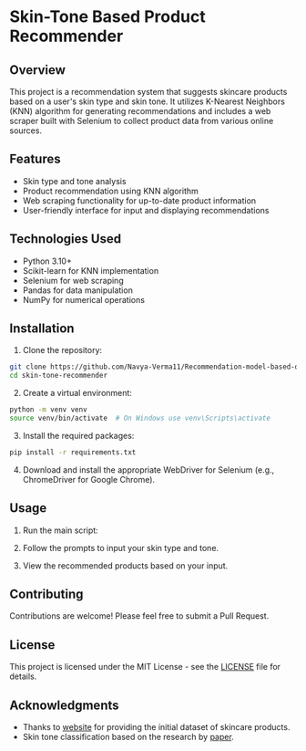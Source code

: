 # Skin-Tone Based Product Recommender

## Overview

This project is a recommendation system that suggests skincare products based on a user's skin type and skin tone. It utilizes K-Nearest Neighbors (KNN) algorithm for generating recommendations and includes a web scraper built with Selenium to collect product data from various online sources.

## Features

- Skin type and tone analysis
- Product recommendation using KNN algorithm
- Web scraping functionality for up-to-date product information
- User-friendly interface for input and displaying recommendations

## Technologies Used

- Python 3.10+
- Scikit-learn for KNN implementation
- Selenium for web scraping
- Pandas for data manipulation
- NumPy for numerical operations

## Installation

1. Clone the repository:
```bash
git clone https://github.com/Navya-Verma11/Recommendation-model-based-on-skin-type
cd skin-tone-recommender
```

2. Create a virtual environment:
```bash
python -m venv venv
source venv/bin/activate  # On Windows use venv\Scripts\activate
```
3. Install the required packages:
```bash
pip install -r requirements.txt
```
4. Download and install the appropriate WebDriver for Selenium (e.g., ChromeDriver for Google Chrome).

## Usage

1. Run the main script:

2. Follow the prompts to input your skin type and tone.

3. View the recommended products based on your input.

## Contributing

Contributions are welcome! Please feel free to submit a Pull Request.

## License

This project is licensed under the MIT License - see the [LICENSE](LICENSE) file for details.

## Acknowledgments

- Thanks to [website](https://github.com/Randon-Myntra-HackerRamp-21/CV-skin-care-recommendation/tree/main/ML/Skin_metrics/Skin_tone/public/skin%20tone%20values) for providing the initial dataset of skincare products.
- Skin tone classification based on the research by [paper](http://www.eleco.org.tr/openconf_2017/modules/request.php?module=oc_proceedings&action=view.php&id=248&file=1/248.pdf&a=Accept+as+Lecture).
